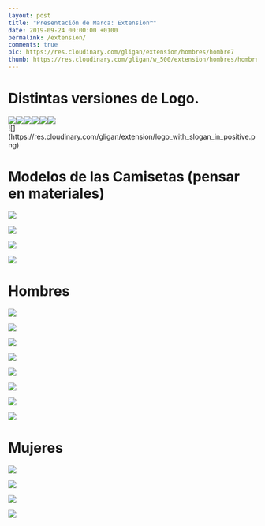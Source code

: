 ```yaml
---
layout: post
title: "Presentación de Marca: Extension™"
date: 2019-09-24 00:00:00 +0100
permalink: /extension/
comments: true
pic: https://res.cloudinary.com/gligan/extension/hombres/hombre7
thumb: https://res.cloudinary.com/gligan/w_500/extension/hombres/hombre7
---
```


# Distintas versiones de Logo.

<style>
img {
	opacity: 1 !important;
}
.logos img {
	max-width: 300px !important;
}
p {
	opacity: 1 !important;
}
</style>
<div class="logos"><img src="https://res.cloudinary.com/gligan/extension/logo_4x3_positivo.png" /><img src="https://res.cloudinary.com/gligan/extension/logo_4x3_negativo.png" /><img src="https://res.cloudinary.com/gligan/extension/logo_square.png" /><img src="https://res.cloudinary.com/gligan/extension/logo_rectangle.png" /><img src="https://res.cloudinary.com/gligan/extension/logo_vertical_3e.png" /><img src="https://res.cloudinary.com/gligan/extension/logo_with_blue_img.png" />
</div>
![](https://res.cloudinary.com/gligan/extension/logo_with_slogan_in_positive.png)


# Modelos de las Camisetas (pensar en materiales)

![](https://res.cloudinary.com/gligan/extension/camisetas/camiseta1)

![](https://res.cloudinary.com/gligan/extension/camisetas/camiseta2)

![](https://res.cloudinary.com/gligan/extension/camisetas/camiseta3)

![](https://res.cloudinary.com/gligan/extension/camisetas/camiseta4)

# Hombres

![](https://res.cloudinary.com/gligan/extension/hombres/hombre1)

![](https://res.cloudinary.com/gligan/extension/hombres/hombre2)

![](https://res.cloudinary.com/gligan/extension/hombres/hombre3)

![](https://res.cloudinary.com/gligan/extension/hombres/hombre4)

![](https://res.cloudinary.com/gligan/extension/hombres/hombre5)

![](https://res.cloudinary.com/gligan/extension/hombres/hombre6)

![](https://res.cloudinary.com/gligan/extension/hombres/hombre7)

![](https://res.cloudinary.com/gligan/extension/hombres/hombre8)

# Mujeres

![](https://res.cloudinary.com/gligan/extension/mujeres/mujer1)

![](https://res.cloudinary.com/gligan/extension/mujeres/mujer2)

![](https://res.cloudinary.com/gligan/extension/mujeres/mujer3)

![](https://res.cloudinary.com/gligan/extension/mujeres/mujer4)
